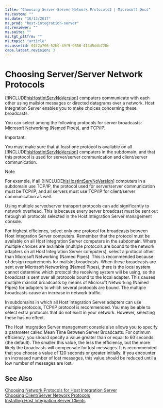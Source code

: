 ```yaml
---
title: "Choosing Server-Server Network Protocols2 | Microsoft Docs"
ms.custom: ""
ms.date: "10/13/2017"
ms.prod: "host-integration-server"
ms.reviewer: ""
ms.suite: ""
ms.tgt_pltfrm: ""
ms.topic: "article"
ms.assetid: 04f2a706-62b9-49f9-9856-416d5ddb728e
caps.latest.revision: 3
---
```

# Choosing Server/Server Network Protocols
[!INCLUDE[hisHostIntServNoVersion](../core/includes/hishostintservnoversion-md.md)] computers communicate with each other using mailslot messages or directed datagrams over a network. Host Integration Server enables you to make choices concerning these broadcasts.  
  
 You can select among the following protocols for server broadcasts: Microsoft Networking (Named Pipes), and TCP/IP.  
  
> [!IMPORTANT]
>  You must make sure that at least one protocol is available on all [!INCLUDE[hisHostIntServNoVersion](../core/includes/hishostintservnoversion-md.md)] computers in the subdomain, and that this protocol is used for server/server communication and client/server communication.  
  
> [!NOTE]
>  For example, if all [!INCLUDE[hisHostIntServNoVersion](../core/includes/hishostintservnoversion-md.md)] computers in a subdomain use TCP/IP, the protocol used for server/server communication must be TCP/IP, and all servers must use TCP/IP for client/server communication as well.  
  
 Using multiple server/server transport protocols can add significantly to network overhead. This is because every server broadcast must be sent out through all protocols selected in the Host Integration Server management console.  
  
 For highest efficiency, select only one protocol for broadcasts between Host Integration Server computers. Remember that the protocol must be available on all Host Integration Server computers in the subdomain. Where multiple choices are available (multiple protocols are bound to the network adapters on all Host Integration Server computers), select a protocol other than Microsoft Networking (Named Pipes). This is recommended because of design requirements for mailslot broadcasts. When these broadcasts are sent over Microsoft Networking (Named Pipes), there is the local system cannot determine which protocol the receiving system will be using, so the broadcast is sent over all protocols bound to the local adapter. This causes multiple mailslot broadcasts by means of Microsoft Networking (Named Pipes) for adapters to which several protocols are bound. The multiple broadcasts cause an increase in network traffic.  
  
 In subdomains in which all Host Integration Server adapters can use multiple protocols, TCP/IP protocol is recommended. You may be able to select extra protocols that do not exist in your network. However, selecting these has no effect.  
  
 The Host Integration Server management console also allows you to specify a parameter called Mean Time Between Server Broadcasts. For optimum efficiency, you should specify a value greater than or equal to 60 seconds (the default). The smaller this value, the less the efficiency, but the more likely the broadcasts will compensate for lost messages. It is recommended that you choose a value of 120 seconds or greater initially. If you encounter an increased number of lost messages, this value should be reduced until a low number of messages are lost.  
  
## See Also  
 [Choosing Network Protocols for Host Integration Server](../core/choosing-network-protocols-for-host-integration-server.md)   
 [Choosing Client/Server Network Protocols](../core/choosing-client-server-network-protocols.md)   
 [Installing Host Integration Server Clients](../core/installing-host-integration-server-clients.md)